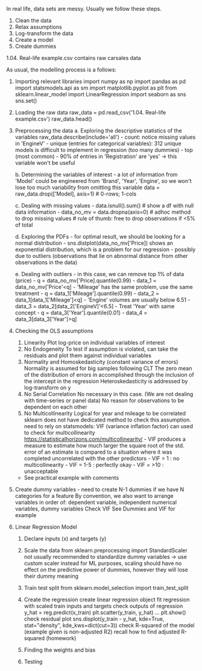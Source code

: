 In real life, data sets are messy. Usually we follow these steps.

1. Clean the data
2. Relax assumptions
3. Log-transform the data
4. Create a model
5. Create dummies

1.04. Real-life example.csv contains raw carsales data

As usual, the modelling process is a follows:

1. Importing relevant libraries
    import numpy as np
    import pandas as pd
    import statsmodels.api as sm
    import matplotlib.pyplot as plt
    from sklearn.linear_model import LinearRegression
    import seaborn as sns
    sns.set()

2. Loading the raw data
    raw_data = pd.read_csv('1.04. Real-life example.csv')
    raw_data.head()

3. Preprocessing the data
   a. Exploring the descriptive statistics of the variables
        raw_data.describe(include='all')
            - count: notice missing values in 'EngineV'
            - unique (entries for categorical variables): 312 unique models is difficult to implement in regression (too many dummies)
            - top (most common)
            - 90% of entries in 'Registration' are 'yes' -> this variable won't be useful

   b. Determining the variables of interest
       - a lot of information from 'Model' could be engineered from 'Brand', 'Year', 'Engine', so we won't lose too much variability from omitting this variable
           data = raw_data.drop(['Model], axis=1) # 0-rows; 1-cols

   c. Dealing with missing values
       - data.isnull().sum() # show a df with null data information
       - data_no_mv = data.dropna(axis=0) # adhoc method to drop missing values # rule of thumb: free to drop observations if <5% of total

   d. Exploring the PDFs
       - for optimal result, we should be looking for a normal distribution
       - sns.distplot(data_no_mv['Price]) shows an exponential distribution, which is a problem for our regression
           - possibly due to outliers (observations that lie on abnormal distance from other observations in the data)

   e. Dealing with outliers
       - in this case, we can remove top 1% of data (price)
         - q = data_no_mv['Price].quantile(0.99)
         - data_1 = data_no_mv['Price'<q]
       - 'Mileage' has the same problem, use the same treatment
         - q = data_1['Mileage'].quantile(0.99)
         - data_2 = data_1[data_1['Mileage']<q]
       - 'Engine' volumes are usually below 6.51
         - data_3 = data_2[data_2['EngineV]'<6.5]
       - Treat 'Year' with same concept
         - q = data_3['Year'].quantile(0.01)
         - data_4 = data_3[data_3['Year']>q]

4. Checking the OLS assumptions
   1. Linearity
        Plot log-price on individual variables of interest
   2. No Endogeneity
        To test if assumption is violated, can take the residuals and plot them against individual variables
   3. Normality and Homoskedasticity (constant variance of errors)
        Normality is assumed for big samples following CLT
        The zero mean of the distribution of errors in accomplished through the inclusion of the intercept in the regression
        Heteroskedasticity is addressed by log-transform on y
   4. No Serial Correlation
        No necessary in this case. (We are not dealing with time-series or panel data)
        No reason for observations to be dependent on each other
   5. No Multicollinearity
        Logical for year and mileage to be correlated
        sklearn does not have dedicated method to check this assumption.
          need to rely on statsmodels:
            VIF (variance inflation factor) can used to check for multicollinearity <https://statisticalhorizons.com/multicollinearity/>
              - VIF produces a measure to estimate how much larger the square root of the std. error of an estimate is compared to a situation where it was completed uncorrelated with the other predictors
              - VIF = 1 : no multicollinearity
              - VIF = 1-5 : perfectly okay
              - VIF = >10 : unacceptable
  
    -   See practical example with comments

5. Create dummy variables - need to create N-1 dummies if we have N categories for a feature
      By convention, we also want to arrange variables in order of: dependent variable, independent numerical variables, dummy variables
      Check VIF
        See Dummies and VIF for example

6. Linear Regression Model
   1. Declare inputs (x) and targets (y)
   2. Scale the data
        from sklearn.preprocessing import StandardScaler
          not usually recommended to standardize dummy variables -> use custom scaler instead
          for ML purposes, scaling should have no effect on the predictive power of dummies, however they will lose their dummy meaning 
   3. Train test split
        from sklearn.model_selection import train_test_split

   4. Create the regression
        create linear regression object
        fit regression with scaled train inputs and targets
        check outputs of regression
          y_hat = reg.predict(x_train)
          plt.scatter(y_train, y_hat)
          ...
          plt.show()
        check residual plot
          sns.displot(y_train - y_hat, kde=True, stat="density", kde_kws=dict(cut=3))
        check R-squared of the model (example given is non-adjusted R2)
          recall how to find adjusted R-squared (homework)

   5. Finding the weights and bias
   6. Testing